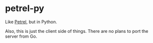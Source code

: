# petrel-py
Like [Petrel](https://github.com/firepear/petrel), but in Python.

Also, this is just the client side of things. There are no plans to
port the server from Go.


